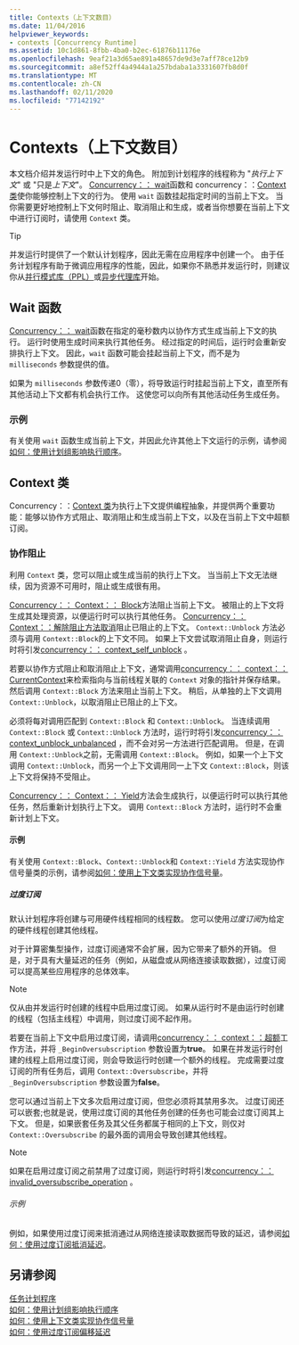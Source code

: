 ```yaml
---
title: Contexts（上下文数目）
ms.date: 11/04/2016
helpviewer_keywords:
- contexts [Concurrency Runtime]
ms.assetid: 10c1d861-8fbb-4ba0-b2ec-61876b11176e
ms.openlocfilehash: 9eaf21a3d65ae891a48657de9d3e7aff78ce12b9
ms.sourcegitcommit: a8ef52ff4a4944a1a257bdaba1a3331607fb8d0f
ms.translationtype: MT
ms.contentlocale: zh-CN
ms.lasthandoff: 02/11/2020
ms.locfileid: "77142192"
---
```

# <a name="contexts"></a>Contexts（上下文数目）

本文档介绍并发运行时中上下文的角色。 附加到计划程序的线程称为 "*执行上下文*" 或 "只是*上下文*"。 [Concurrency：： wait](reference/concurrency-namespace-functions.md#wait)函数和 concurrency：：[Context 类](../../parallel/concrt/reference/context-class.md)使你能够控制上下文的行为。 使用 `wait` 函数挂起指定时间的当前上下文。 当你需要更好地控制上下文何时阻止、取消阻止和生成，或者当你想要在当前上下文中进行订阅时，请使用 `Context` 类。

> [!TIP]
> 并发运行时提供了一个默认计划程序，因此无需在应用程序中创建一个。 由于任务计划程序有助于微调应用程序的性能，因此，如果你不熟悉并发运行时，则建议你从[并行模式库（PPL）](../../parallel/concrt/parallel-patterns-library-ppl.md)或[异步代理库](../../parallel/concrt/asynchronous-agents-library.md)开始。

## <a name="the-wait-function"></a>Wait 函数

[Concurrency：： wait](reference/concurrency-namespace-functions.md#wait)函数在指定的毫秒数内以协作方式生成当前上下文的执行。 运行时使用生成时间来执行其他任务。 经过指定的时间后，运行时会重新安排执行上下文。 因此，`wait` 函数可能会挂起当前上下文，而不是为 `milliseconds` 参数提供的值。

如果为 `milliseconds` 参数传递0（零），将导致运行时挂起当前上下文，直至所有其他活动上下文都有机会执行工作。 这使您可以向所有其他活动任务生成任务。

### <a name="example"></a>示例

有关使用 `wait` 函数生成当前上下文，并因此允许其他上下文运行的示例，请参阅[如何：使用计划组影响执行顺序](../../parallel/concrt/how-to-use-schedule-groups-to-influence-order-of-execution.md)。

## <a name="the-context-class"></a>Context 类

Concurrency：：[Context 类](../../parallel/concrt/reference/context-class.md)为执行上下文提供编程抽象，并提供两个重要功能：能够以协作方式阻止、取消阻止和生成当前上下文，以及在当前上下文中超额订阅。

### <a name="cooperative-blocking"></a>协作阻止

利用 `Context` 类，您可以阻止或生成当前的执行上下文。 当当前上下文无法继续，因为资源不可用时，阻止或生成很有用。

[Concurrency：： Context：： Block](reference/context-class.md#block)方法阻止当前上下文。 被阻止的上下文将生成其处理资源，以便运行时可以执行其他任务。 [Concurrency：： Context：：解除阻止方法取消](reference/context-class.md#unblock)阻止已阻止的上下文。 `Context::Unblock` 方法必须与调用 `Context::Block`的上下文不同。 如果上下文尝试取消阻止自身，则运行时将引发[concurrency：： context_self_unblock](../../parallel/concrt/reference/context-self-unblock-class.md) 。

若要以协作方式阻止和取消阻止上下文，通常调用[concurrency：： context：： CurrentContext](reference/context-class.md#currentcontext)来检索指向与当前线程关联的 `Context` 对象的指针并保存结果。 然后调用 `Context::Block` 方法来阻止当前上下文。 稍后，从单独的上下文调用 `Context::Unblock`，以取消阻止已阻止的上下文。

必须将每对调用匹配到 `Context::Block` 和 `Context::Unblock`。 当连续调用 `Context::Block` 或 `Context::Unblock` 方法时，运行时将引发[concurrency：： context_unblock_unbalanced](../../parallel/concrt/reference/context-unblock-unbalanced-class.md) ，而不会对另一方法进行匹配调用。 但是，在调用 `Context::Unblock`之前，无需调用 `Context::Block`。 例如，如果一个上下文调用 `Context::Unblock`，而另一个上下文调用同一上下文 `Context::Block`，则该上下文将保持不受阻止。

[Concurrency：： Context：： Yield](reference/context-class.md#yield)方法会生成执行，以便运行时可以执行其他任务，然后重新计划执行上下文。 调用 `Context::Block` 方法时，运行时不会重新计划上下文。

#### <a name="example"></a>示例

有关使用 `Context::Block`、`Context::Unblock`和 `Context::Yield` 方法实现协作信号量类的示例，请参阅[如何：使用上下文类实现协作信号量](../../parallel/concrt/how-to-use-the-context-class-to-implement-a-cooperative-semaphore.md)。

##### <a name="oversubscription"></a>过度订阅

默认计划程序将创建与可用硬件线程相同的线程数。 您可以使用*过度订阅*为给定的硬件线程创建其他线程。

对于计算密集型操作，过度订阅通常不会扩展，因为它带来了额外的开销。 但是，对于具有大量延迟的任务（例如，从磁盘或从网络连接读取数据），过度订阅可以提高某些应用程序的总体效率。

> [!NOTE]
> 仅从由并发运行时创建的线程中启用过度订阅。 如果从运行时不是由运行时创建的线程（包括主线程）中调用，则过度订阅不起作用。

若要在当前上下文中启用过度订阅，请调用[concurrency：： context：：超额](reference/context-class.md#oversubscribe)工作方法，并将 `_BeginOversubscription` 参数设置为**true**。 如果在并发运行时创建的线程上启用过度订阅，则会导致运行时创建一个额外的线程。 完成需要过度订阅的所有任务后，调用 `Context::Oversubscribe`，并将 `_BeginOversubscription` 参数设置为**false**。

您可以通过当前上下文多次启用过度订阅，但您必须将其禁用多次。 过度订阅还可以嵌套;也就是说，使用过度订阅的其他任务创建的任务也可能会过度订阅其上下文。 但是，如果嵌套任务及其父任务都属于相同的上下文，则仅对 `Context::Oversubscribe` 的最外面的调用会导致创建其他线程。

> [!NOTE]
> 如果在启用过度订阅之前禁用了过度订阅，则运行时将引发[concurrency：： invalid_oversubscribe_operation](../../parallel/concrt/reference/invalid-oversubscribe-operation-class.md) 。

###### <a name="example"></a>示例

例如，如果使用过度订阅来抵消通过从网络连接读取数据而导致的延迟，请参阅[如何：使用过度订阅抵消延迟](../../parallel/concrt/how-to-use-oversubscription-to-offset-latency.md)。

## <a name="see-also"></a>另请参阅

[任务计划程序](../../parallel/concrt/task-scheduler-concurrency-runtime.md)<br/>
[如何：使用计划组影响执行顺序](../../parallel/concrt/how-to-use-schedule-groups-to-influence-order-of-execution.md)<br/>
[如何：使用上下文类实现协作信号量](../../parallel/concrt/how-to-use-the-context-class-to-implement-a-cooperative-semaphore.md)<br/>
[如何：使用过度订阅偏移延迟](../../parallel/concrt/how-to-use-oversubscription-to-offset-latency.md)

